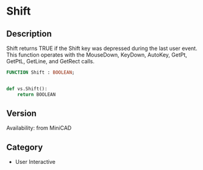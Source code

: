 # Shift

## Description
Shift returns TRUE if the Shift key was depressed during the last user event. This function operates with the MouseDown, KeyDown, AutoKey, GetPt, GetPtL, GetLine, and GetRect calls.

```pascal
FUNCTION Shift : BOOLEAN;
```

```python

def vs.Shift():
    return BOOLEAN
```

## Version
Availability: from MiniCAD
## Category
* User Interactive

